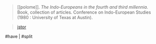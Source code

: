 > [[polome]]. *The Indo-Europeans in the fourth and third millennia*. Book, collection of articles. Conference on Indo-European Studies (1980 : University of Texas at Austin).

> [jstor](http://www.jstor.org/stable/j.ctv4v31xt)

#have | #split